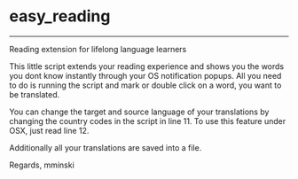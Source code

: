 # easy_reading
---
Reading extension for lifelong language learners

This little script extends your reading experience and shows you the words you dont know instantly through your OS notification popups.
All you need to do is running the script and mark or double click on a word, you want to be translated.

You can change the target and source language of your translations by changing the country codes in the script in line 11.
To use this feature under OSX, just read line 12.

Additionally all your translations are saved into a file.

Regards,
mminski
